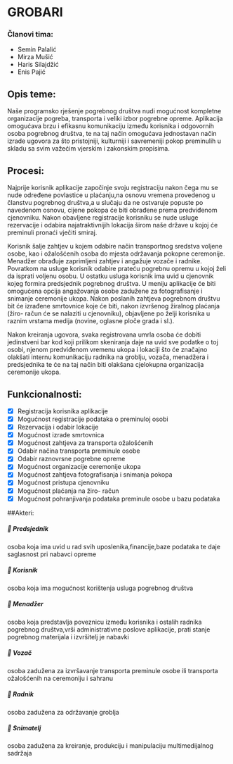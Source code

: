 # GROBARI


### Članovi tima:
* Semin Palalić
* Mirza Mušić
* Haris Silajdžić
* Enis Pajić




## Opis teme:
Naše programsko rješenje pogrebnog društva nudi mogućnost kompletne organizacije pogreba, transporta i veliki izbor pogrebne opreme. 
Aplikacija omogućava brzu i efikasnu komunikaciju između korisnika i odgovornih osoba pogrebnog društva, te na taj način omogućava 
jednostavan način izrade ugovora za što pristojniji, kulturniji i savremeniji pokop preminulih u skladu sa svim važećim vjerskim i zakonskim propisima.


## Procesi: 
Najprije korisnik aplikacije započinje svoju registraciju nakon čega mu se nude određene povlastice u plaćanju,na osnovu vremena provedenog u članstvu pogrebnog
društva,a u slučaju da ne ostvaruje popuste po navedenom osnovu, cijene pokopa će biti obrađene prema predviđenom cjenovniku. Nakon obavljene registracije
korisniku se nude usluge rezervacije i odabira najatraktivnijih lokacija širom naše države u kojoj će preminuli pronaći vječiti smiraj. 

Korisnik šalje zahtjev u kojem odabire način transportnog sredstva voljene osobe, kao i ožalošćenih osoba do mjesta održavanja pokopne ceremonije. Menadžer obrađuje zaprimljeni zahtjev 
i angažuje vozače i radnike. Povratkom na usluge korisnik odabire prateću pogrebnu opremu u kojoj želi da isprati voljenu osobu. U ostatku usluga korisnik ima uvid u
cjenovnik kojeg formira predsjednik pogrebnog društva. U meniju aplikacije će biti omogućena opcija angažovanja osobe zadužene za fotografisanje i snimanje 
ceremonije ukopa. Nakon poslanih zahtjeva pogrebnom društvu bit će izrađene smrtovnice koje će biti, nakon izvršenog žiralnog plaćanja (žiro- račun će se nalaziti
u cjenovniku), objavljene po želji korisnika u raznim vrstama medija (novine, oglasne ploče grada i sl.). 

Nakon kreiranja ugovora, svaka registrovana umrla osoba će dobiti jedinstveni bar kod koji prilikom skeniranja daje na uvid sve podatke o toj osobi, njenom predviđenom vremenu ukopa i lokaciji što će značajno olakšati
internu komunikaciju radnika na groblju, vozača, menadžera i predsjednika te će na taj način biti olakšana cjelokupna organizacija ceremonije ukopa.


## Funkcionalnosti:

- [x] Registracija korisnika aplikacije 
- [x] Mogućnost registracije podataka o preminuloj osobi
- [x] Rezervacija i odabir lokacije
- [x] Mogućnost izrade smrtovnica
- [x] Mogućnost zahtjeva za transporta ožalošćenih
- [x] Odabir načina transporta preminule osobe
- [x] Odabir raznovrsne pogrebne opreme
- [x] Mogućnost organizacije ceremonije ukopa
- [x] Mogućnost zahtjeva fotografisanja i snimanja pokopa
- [x] Mogućnost pristupa cjenovniku
- [x] Mogućnost plaćanja na žiro- račun
- [x] Mogućnost pohranjivanja podataka preminule osobe u bazu podataka

##Akteri: 

##### :bust_in_silhouette: Predsjednik 
osoba koja ima uvid u rad svih uposlenika,financije,baze podataka te daje saglasnost pri nabavci opreme
##### :bust_in_silhouette: Korisnik    
osoba koja ima mogućnost korištenja usluga pogrebnog društva
##### :bust_in_silhouette: Menadžer    
osoba koja predstavlja poveznicu između korisnika i ostalih radnika pogrebnog društva,vrši administrativne poslove aplikacije, prati stanje pogrebnog materijala i izvršitelj je nabavki
##### :bust_in_silhouette: Vozač	      
osoba zadužena za izvršavanje transporta preminule osobe ili transporta ožalošćenih na ceremoniju i sahranu
##### :bust_in_silhouette: Radnik
osoba zadužena za održavanje groblja
#####  :bust_in_silhouette: Snimatelj    
osoba zadužena za kreiranje, produkciju i manipulaciju multimedijalnog sadržaja

